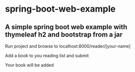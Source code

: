 # spring-boot-web-example

## A simple spring boot web example with thymeleaf h2 and bootstrap from a jar 

Run project and browse to localhost:8000/reader/[your-name]

Add a book to you reading list and submit

Your book will be added